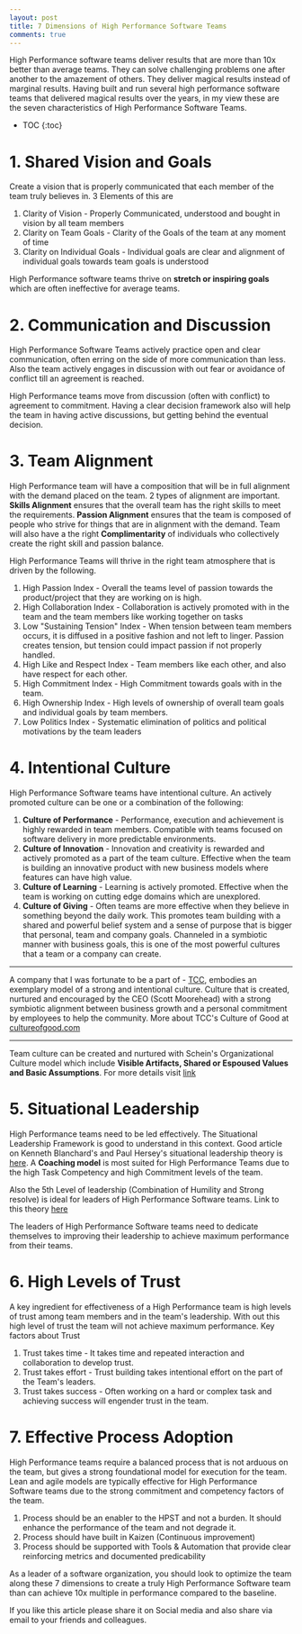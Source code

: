 ```yaml
---
layout: post
title: 7 Dimensions of High Performance Software Teams
comments: true
---
```

High Performance software teams deliver results that are more than 10x better than average teams. They can solve challenging problems one after another to the amazement of others. They deliver magical results instead of marginal results. Having built and run several high performance software teams that delivered magical results over the years, in my view these are the seven characteristics of High Performance Software Teams.

* TOC
{:toc}

# 1. Shared Vision and Goals
Create a vision that is properly communicated that each member of the team truly believes in. 3 Elements of this are
1. Clarity of Vision - Properly Communicated, understood and bought in vision by all team members
1. Clarity on Team Goals - Clarity of the Goals of the team at any moment of time
1. Clarity on Individual Goals - Individual goals are clear and alignment of individual goals towards team goals is understood

High Performance software teams thrive on **stretch or inspiring goals** which are often ineffective for average teams.

# 2. Communication and Discussion
High Performance Software Teams actively practice open and clear communication, often erring on the side of more communication than less. Also the team actively engages in discussion with out fear or avoidance of conflict till an agreement is reached.

High Performance teams move from discussion (often with conflict) to  agreement to commitment. Having a clear decision framework also will help the team in having active discussions, but getting behind the eventual decision.

# 3. Team Alignment
High Performance team will have a composition that will be in full alignment with the demand placed on the team. 2 types of alignment are important. **Skills Alignment** ensures that the overall team has the right skills to meet the requirements. **Passion Alignment** ensures that the team is composed of people who strive for things that are in alignment with the demand. Team will also have a the right **Complimentarity** of individuals who collectively create the right skill and passion balance.

High Performance Teams will thrive in the right team atmosphere that is driven by the following.

1. High Passion Index - Overall the teams level of passion towards the product/project that they are working on is high.
1. High Collaboration Index - Collaboration is actively promoted with in the team and the team members like working together on tasks
1. Low "Sustaining Tension" Index - When tension between team members occurs, it is diffused in a positive fashion and not left to linger. Passion creates tension, but tension could impact passion if not properly handled.
1. High Like and Respect Index - Team members like each other, and also have respect for each other.
1. High Commitment Index - High Commitment towards goals with in the team.
1. High Ownership Index - High levels of ownership of overall team goals and individual goals by team members.
1. Low Politics Index - Systematic elimination of politics and political motivations by the team leaders

# 4. Intentional Culture
High Performance Software teams have intentional culture. An actively promoted culture can be one or a combination of the following:
1. **Culture of Performance** - Performance, execution and achievement is highly rewarded in team members. Compatible with teams focused on software delivery in more predictable environments.
1. **Culture of Innovation** - Innovation and creativity is rewarded and actively promoted as a part of the team culture. Effective when the team is building an innovative product with new business models where features can have high value.
1. **Culture of Learning** - Learning is actively promoted. Effective when the team is working on cutting edge domains which are unexplored.
1. **Culture of Giving** - Often teams are more effective when they believe in something beyond the daily work. This promotes team building with a shared and powerful belief system and a sense of purpose that is bigger that personal, team and company goals. Channeled in a symbiotic manner with business goals, this is one of the most powerful cultures that a team or a company can create.

----

A company that I was fortunate to be a part of - [TCC](http://www.tccrocks.com), embodies an exemplary model of a strong and intentional culture. Culture that is created, nurtured and encouraged by the CEO (Scott Moorehead) with a strong symbiotic alignment between business growth and a personal commitment by employees to help the community. More about TCC's Culture of Good at
[cultureofgood.com](http://cultureofgood.com)

----

Team culture can be created and nurtured with Schein's Organizational Culture model which include **Visible Artifacts, Shared or Espoused Values and Basic Assumptions**. For more details visit [link](https://en.wikipedia.org/wiki/Edgar_Schein)

# 5. Situational Leadership
High Performance teams need to be led effectively. The Situational Leadership Framework is good to understand in this context. Good article on Kenneth Blanchard's and Paul Hersey's situational leadership theory is [here](https://en.wikipedia.org/wiki/Situational_leadership_theory). A **Coaching model** is most suited for High Performance Teams due to the high Task Competency and high Commitment levels of the team.

Also the 5th Level of leadership (Combination of Humility and Strong resolve) is ideal for leaders of High Performance Software teams. Link to this theory [here](https://www.mindtools.com/pages/article/level-5-leadership.htm)

The leaders of High Performance Software teams need to dedicate themselves to improving their leadership to achieve maximum performance from their teams.

# 6. High Levels of Trust
A key ingredient for effectiveness of a High Performance team is high levels of trust among team members and in the team's leadership. With out this high level of trust the team will not achieve maximum performance. Key factors about Trust
1. Trust takes time - It takes time and repeated interaction and collaboration to develop trust.
1. Trust takes effort - Trust building takes intentional effort on the part of the Team's leaders.
1. Trust takes success - Often working on a hard or complex task and achieving success will engender trust in the team.

# 7. Effective Process Adoption
High Performance teams require a balanced process that is not arduous on the team, but gives a strong foundational model for execution for the team. Lean and agile models are typically effective for High Performance Software teams due to the strong commitment and competency factors of the team.

1. Process should be an enabler to the HPST and not a burden. It should enhance the performance of the team and not degrade it.
1. Process should have built in Kaizen (Continuous improvement)
1. Process should be supported with Tools & Automation that provide clear reinforcing metrics and documented predicability

As a leader of a software organization, you should look to optimize the team along these 7 dimensions to create a truly High Performance Software team than can achieve 10x multiple in performance compared to the baseline.

If you like this article please share it on Social media and also share via email to your friends and colleagues.
